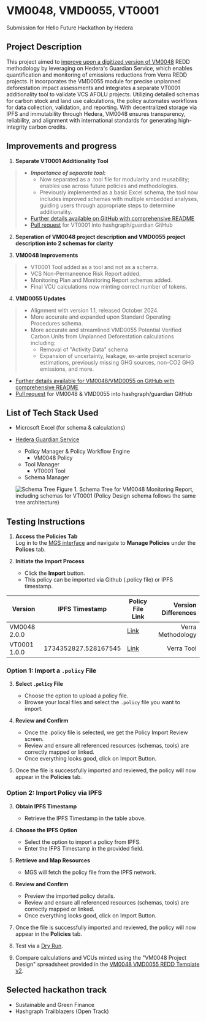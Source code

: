 # VM0048, VMD0055, VT0001

Submission for Hello Future Hackathon by Hedera

## Project Description

This project aimed to [improve upon a digitized version of VM0048](https://github.com/hashgraph/guardian/tree/main/Methodology%20Library/Hackathon/VM0048) REDD methodology by leveraging on Hedera's Guardian Service, which enables quantification and monitoring of emissions reductions from Verra REDD projects. It incorporates the VMD0055 module for precise unplanned deforestation impact assessments and integrates a separate VT0001 additionality tool to validate VCS AFOLU projects. Utilizing detailed schemas for carbon stock and land use calculations, the policy automates workflows for data collection, validation, and reporting. With decentralized storage via IPFS and immutability through Hedera, VM0048 ensures transparency, reliability, and alignment with international standards for generating high-integrity carbon credits.

## Improvements and progress

1. **Separate VT0001 Additionality Tool**

>- ***Importance of separate tool:***
>   - Now separated as a .tool file for modularity and reusability; enables use across future policies and methodologies.
>   - Previously implemented as a basic Excel schema, the tool now includes improved schemas with multiple embedded analyses, guiding users through appropriate steps to determine additionality.
>- [Further details available on GitHub with comprehensive README](https://github.com/xj85770/guardian/tree/main/Methodology%20Library/Verra/Tools/VT0001)
>- [Pull request](https://github.com/hashgraph/guardian/pull/4491) for VT0001 into hashgraph/guardian GitHub

2. **Seperation of VM0048 project description and VMD0055 project description into 2 schemas for clarity**

3. **VM0048 Improvements**

>- VT0001 Tool added as a tool and not as a schema.
>- VCS Non-Permaneence Risk Report added.
>- Monitoring Plan and Monitoring Report schemas added.
>- Final VCU calculations now minting correct number of tokens.

4. **VMD0055 Updates**

>- Alignment with version 1.1, released October 2024.
>- More accurate and expanded upon Standard Operating Procedures schema.
>- More accurate and streamlined VMD0055 Potential Verified Carbon Units from Unplanned Deforestation calculations including:
>   - Removal of "Activity Data" schema
>   - Expansion of uncertainty, leakage, ex-ante project scenario estimations, previously missing GHG sources, non-CO2 GHG emissions, and more.

- [Further details available for VM0048/VMD0055 on GitHub with comprehensive README](https://github.com/xj85770/guardian/tree/main/Methodology%20Library/Verra/VM0048)
- [Pull request]() for VM0048 & VMD0055 into hashgraph/guardian GitHub

## List of Tech Stack Used

- Microsoft Excel (for schema & calculations)
- [Hedera Guardian Service](https://hedera.com/guardian)

   - Policy Manager & Policy Workflow Engine
      - VM0048 Policy
   - Tool Manager
      - VT0001 Tool 
   - Schema Manager
  
  ![Schema Tree](https://github.com/user-attachments/assets/8a27ec64-a4d2-4972-a971-ad36699e9de5)
  Figure 1. Schema Tree for VM0048 Monitoring Report, including schemas for VT0001 (Policy Design schema follows the same tree architecture)


## Testing Instructions

1. **Access the Policies Tab**  
   Log in to the [MGS interface](https://guardianservice.app/) and navigate to **Manage Policies** under the **Polices** tab.

2. **Initiate the Import Process**  
   - Click the **Import** button.
   - This policy can be imported via Github (.policy file) or IPFS timestamp.

| Version | IPFS Timestamp | Policy File Link | Version Differences |
|---|---|---|---:|
| VM0048 2.0.0  | | [Link]() | Verra Methodology |
| VT0001 1.0.0  | 1734352827.528167545 | [Link](https://github.com/xj85770/VM0048-hello-future-hackathon/blob/main/Verra%20VT0001%20Tool.tool) | Verra Tool |

### **Option 1: Import a `.policy` File**

3. **Select `.policy` File**  
   - Choose the option to upload a policy file.
   - Browse your local files and select the `.policy` file you want to import.

4. **Review and Confirm**
   - Once the .policy file is selected, we get the Policy Import Review screen.
   - Review and ensure all referenced resources (schemas, tools) are correctly mapped or linked.
   - Once everything looks good, click on Import Button.

5. Once the file is successfully imported and reviewed, the policy will now appear in the **Policies** tab.

### **Option 2: Import Policy via IPFS**
3. **Obtain IPFS Timestamp**  
   - Retrieve the IPFS Timestamp in the table above.

4. **Choose the IPFS Option**  
   - Select the option to import a policy from IPFS.
   - Enter the IFPS Timestamp in the provided field.

5. **Retrieve and Map Resources**  
   - MGS will fetch the policy file from the IPFS network.

6. **Review and Confirm**  
   - Preview the imported policy details.
   - Review and ensure all referenced resources (schemas, tools) are correctly mapped or linked.
   - Once everything looks good, click on Import Button.

7. Once the file is successfully imported and reviewed, the policy will now appear in the **Policies** tab.
8. Test via a [Dry Run](https://docs.guardianservice.io/learn/important-concepts/about-dry-run).
9. Compare calculations and VCUs minted using the "VM0048 Project Design" spreadsheet provided in the [VM0048 VMD0055 REDD Template v2](https://github.com/xj85770/VM0048-hello-future-hackathon/blob/main/VM0048%20VMD0055%20REDD%20Template%20v2.xlsx).

## Selected hackathon track

- Sustainable and Green Finance
- Hashgraph Trailblazers (Open Track) 

